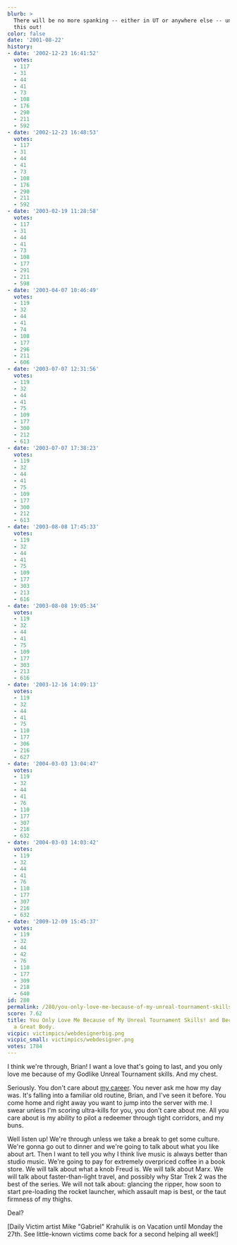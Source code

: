 ```yaml
---
blurb: >
  There will be no more spanking -- either in UT or anywhere else -- until we work
  this out!
color: false
date: '2001-08-22'
history:
- date: '2002-12-23 16:41:52'
  votes:
  - 117
  - 31
  - 44
  - 41
  - 73
  - 108
  - 176
  - 290
  - 211
  - 592
- date: '2002-12-23 16:48:53'
  votes:
  - 117
  - 31
  - 44
  - 41
  - 73
  - 108
  - 176
  - 290
  - 211
  - 592
- date: '2003-02-19 11:28:58'
  votes:
  - 117
  - 31
  - 44
  - 41
  - 73
  - 108
  - 177
  - 291
  - 211
  - 598
- date: '2003-04-07 10:46:49'
  votes:
  - 119
  - 32
  - 44
  - 41
  - 74
  - 108
  - 177
  - 296
  - 211
  - 606
- date: '2003-07-07 12:31:56'
  votes:
  - 119
  - 32
  - 44
  - 41
  - 75
  - 109
  - 177
  - 300
  - 212
  - 613
- date: '2003-07-07 17:38:23'
  votes:
  - 119
  - 32
  - 44
  - 41
  - 75
  - 109
  - 177
  - 300
  - 212
  - 613
- date: '2003-08-08 17:45:33'
  votes:
  - 119
  - 32
  - 44
  - 41
  - 75
  - 109
  - 177
  - 303
  - 213
  - 616
- date: '2003-08-08 19:05:34'
  votes:
  - 119
  - 32
  - 44
  - 41
  - 75
  - 109
  - 177
  - 303
  - 213
  - 616
- date: '2003-12-16 14:09:13'
  votes:
  - 119
  - 32
  - 44
  - 41
  - 75
  - 110
  - 177
  - 306
  - 216
  - 627
- date: '2004-03-03 13:04:47'
  votes:
  - 119
  - 32
  - 44
  - 41
  - 76
  - 110
  - 177
  - 307
  - 216
  - 632
- date: '2004-03-03 14:03:42'
  votes:
  - 119
  - 32
  - 44
  - 41
  - 76
  - 110
  - 177
  - 307
  - 216
  - 632
- date: '2009-12-09 15:45:37'
  votes:
  - 119
  - 32
  - 44
  - 42
  - 76
  - 110
  - 177
  - 309
  - 218
  - 640
id: 280
permalink: /280/you-only-love-me-because-of-my-unreal-tournament-skills-and-because-i-have-a-great-body/
score: 7.62
title: You Only Love Me Because of My Unreal Tournament Skills! and Because I Have
  a Great Body.
vicpic: victimpics/webdesignerbig.png
vicpic_small: victimpics/webdesigner.png
votes: 1784
---
```


I think we're through, Brian! I want a love that's going to last, and
you only love me because of my Godlike Unreal Tournament skills. And my
chest.

Seriously. You don't care about [my career](@/victim/88.md). You
never ask me how my day was. It's falling into a familiar old routine,
Brian, and I've seen it before. You come home and right away you want to
jump into the server with me. I swear unless I'm scoring ultra-kills for
you, you don't care about me. All you care about is my ability to pilot
a redeemer through tight corridors, and my buns.

Well listen up! We're through unless we take a break to get some
culture. We're gonna go out to dinner and we're going to talk about what
you like about art. Then I want to tell you why I think live music is
always better than studio music. We're going to pay for extremely
overpriced coffee in a book store. We will talk about what a knob Freud
is. We will talk about Marx. We will talk about faster-than-light
travel, and possibly why Star Trek 2 was the best of the series. We will
not talk about: glancing the ripper, how soon to start pre-loading the
rocket launcher, which assault map is best, or the taut firmness of my
thighs.

Deal?

\[Daily Victim artist Mike "Gabriel" Krahulik is on Vacation until
Monday the 27th. See little-known victims come back for a second helping
all week!\]